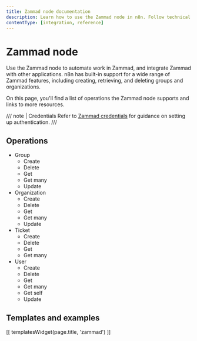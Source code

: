 ```yaml
---
title: Zammad node documentation
description: Learn how to use the Zammad node in n8n. Follow technical documentation to integrate Zammad node into your workflows.
contentType: [integration, reference]
---
```


# Zammad node

Use the Zammad node to automate work in Zammad, and integrate Zammad with other applications. n8n has built-in support for a wide range of Zammad features, including creating, retrieving, and deleting groups and organizations.

On this page, you'll find a list of operations the Zammad node supports and links to more resources.

/// note | Credentials
Refer to [Zammad credentials](/integrations/builtin/credentials/zammad.md) for guidance on setting up authentication. 
///

## Operations

* Group
    * Create
    * Delete
    * Get
    * Get many
    * Update
* Organization
    * Create
    * Delete
    * Get
    * Get many
    * Update
* Ticket
    * Create
    * Delete
    * Get
    * Get many
* User
    * Create
    * Delete
    * Get
    * Get many
	* Get self
    * Update

## Templates and examples

<!-- see https://www.notion.so/n8n/Pull-in-templates-for-the-integrations-pages-37c716837b804d30a33b47475f6e3780 -->
[[ templatesWidget(page.title, 'zammad') ]]
